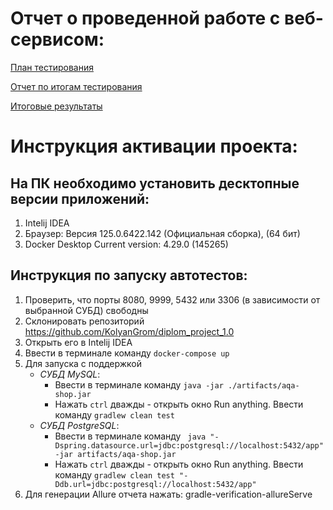 # Отчет о проведенной работе с веб-сервисом:

[План тестирования](https://github.com/KolyanGrom/diplom_project_1.0/blob/main/documents/Plan.md)

[Отчет по итогам тестирования](https://github.com/KolyanGrom/diplom_project_1.0/blob/main/documents/Report.md)

[Итоговые результаты](https://github.com/KolyanGrom/diplom_project_1.0/blob/main/documents/Result.md)

# Инструкция активации проекта:

## На ПК необходимо установить десктопные версии приложений:

1. Intelij IDEA
2. Браузер: Версия 125.0.6422.142 (Официальная сборка), (64 бит)
3. Docker Desktop Current version: 4.29.0 (145265)

## Инструкция по запуску автотестов:

1. Проверить, что порты 8080, 9999, 5432 или 3306 (в зависимости от выбранной СУБД) свободны
2. Склонировать репозиторий https://github.com/KolyanGrom/diplom_project_1.0
3. Открыть его в Intelij IDEA
4. Ввести в терминале команду `docker-compose up`
5. Для запуска с поддержкой
    - *СУБД MySQL*:
        - Ввести в терминале команду `java -jar ./artifacts/aqa-shop.jar`
        - Нажать `ctrl` дважды - открыть окно Run anything. Ввести команду `gradlew clean test`
    - *СУБД PostgreSQL*:
        - Ввести в терминале
          команду ` java "-Dspring.datasource.url=jdbc:postgresql://localhost:5432/app" -jar artifacts/aqa-shop.jar`
        - Нажать `ctrl` дважды - открыть окно Run anything. Ввести
          команду `gradlew clean test "-Ddb.url=jdbc:postgresql://localhost:5432/app"`
9. Для генерации Allure отчета нажать: gradle-verification-allureServe
